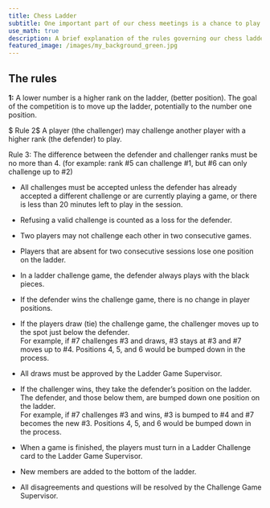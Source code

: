 ```yaml
---
title: Chess Ladder
subtitle: One important part of our chess meetings is a chance to play competitive face-to-face games with each other. To add a little more interest, we have an ongoing chess ladder competition. The rules governing this activity are detailed below.
use_math: true
description: A brief explanation of the rules governing our chess ladder.
featured_image: /images/my_background_green.jpg
---
```


## The rules

**1:** A lower number is a higher rank on the ladder, (better position). The goal of the competition is to move up the ladder, potentially to the number one position.

$ Rule 2$ A player (the challenger) may challenge another player with a higher rank (the defender) to play.

Rule 3: The difference between the defender and challenger ranks must be no more than 4.
(for example: rank #5 can challenge #1, but #6 can only challenge up to #2)

* All challenges must be accepted unless the defender has already accepted a different challenge or are currently playing a game, or there is less than 20 minutes left to play in the session.

* Refusing a valid challenge is counted as a loss for the defender.

* Two players may not challenge each other in two consecutive games.

* Players that are absent for two consecutive sessions lose one position on the ladder.

* In a ladder challenge game, the defender always plays with the black pieces.

* If the defender wins the challenge game, there is no change in player positions.

* If the players draw (tie) the challenge game, the challenger moves up to the spot just below the defender.<br /> 
For example, if #7 challenges #3 and draws, #3 stays at #3 and #7 moves up to #4. Positions 4, 5, and 6 would be bumped down in the process.

* All draws must be approved by the Ladder Game Supervisor.

* If the challenger wins, they take the defender’s position on the ladder. The defender, and those below them, are bumped down one position on the ladder. <br />For example, if #7 challenges #3 and wins, #3 is bumped to #4 and #7 becomes the new #3. Positions 4, 5, and 6 would be bumped down in the process.

* When a game is finished, the players must turn in a Ladder Challenge card to the Ladder Game Supervisor.

* New members are added to the bottom of the ladder.

* All disagreements and questions will be resolved by the Challenge Game Supervisor.
